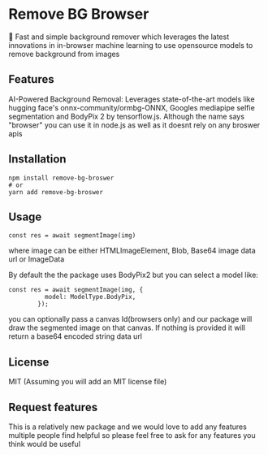 # Remove BG Browser

🚀 Fast and simple background remover which leverages the latest innovations in in-browser machine learning to use opensource models to remove background from images


## Features
AI-Powered Background Removal: Leverages state-of-the-art models like hugging face's onnx-community/ormbg-ONNX, Googles mediapipe selfie segmentation and BodyPix 2 by tensorflow.js. Although the name says "browser" you can use it in node.js as well as it doesnt rely on any broswer apis

## Installation
```
npm install remove-bg-broswer
# or
yarn add remove-bg-broswer
```

## Usage
```import { segmentImage } from "remove-bg-browser";
const res = await segmentImage(img)
```
where image can be either HTMLImageElement, Blob, Base64 image data url or ImageData


By default the the package uses BodyPix2 but you can select a model like:
```import { segmentImage, ModelType } from "remove-bg-browser";
const res = await segmentImage(img, {
          model: ModelType.BodyPix,
        });
```
you can optionally pass a canvas Id(browsers only) and our package will draw the segmented image on that canvas. If nothing is provided it will return a base64 encoded string data url



## License
MIT (Assuming you will add an MIT license file)

## Request features
This is a relatively new package and we would love to add any features multiple people find helpful so please feel free to ask for any features you think would be useful
